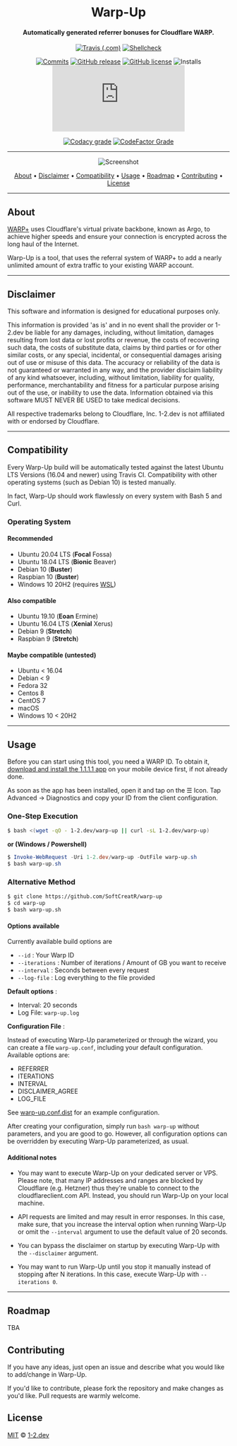 <div align=center>

# Warp-Up
#### Automatically generated referrer bonuses for Cloudflare WARP.

[![Travis (.com)](https://img.shields.io/travis/com/SoftCreatR/warp-up?style=flat-square)](https://travis-ci.com/SoftCreatR/warp-up) [![Shellcheck](https://img.shields.io/github/workflow/status/SoftCreatR/warp-up/Shellcheck?label=Shellcheck&style=flat-square)](https://github.com/SoftCreatR/warp-up/actions?query=workflow%3AShellcheck)

[![Commits](https://img.shields.io/github/last-commit/SoftCreatR/warp-up?style=flat-square)](https://github.com/SoftCreatR/warp-up/commits/main) [![GitHub release](https://img.shields.io/github/release/SoftCreatR/warp-up?style=flat-square)](https://github.com/SoftCreatR/warp-up/releases) [![GitHub license](https://img.shields.io/github/license/SoftCreatR/warp-up?style=flat-square&color=lightgray)](https://github.com/SoftCreatR/warp-up/blob/main/LICENSE) ![Installs](https://img.shields.io/badge/dynamic/json?style=flat-square&color=blue&label=Installs&query=value&url=https%3A%2F%2Fapi.countapi.xyz%2Fget%2Fsoftcreatr%2Fwarpup) [![GitHub file size in bytes](https://img.shields.io/github/size/SoftCreatR/warp-up/warp-up.sh?style=flat-square)](https://github.com/SoftCreatR/warp-up/blob/main/warp-up.sh)

[![Codacy grade](https://img.shields.io/codacy/grade/325d797fcbbf44df9dbed8af3ba8e1f4?style=flat-square)](http://app.codacy.com/manual/SoftCreatR/warp-up/dashboard?token=hIBh9xPtZzernpa) [![CodeFactor Grade](https://img.shields.io/codefactor/grade/github/SoftCreatR/warp-up?style=flat-square)](https://www.codefactor.io/repository/github/softcreatr/warp-up)

</div>

---

<div align="center">

![Screenshot](https://raw.githubusercontent.com/SoftCreatR/warp-up/main/warp-up.png)

<a href="#about"> About</a> •
<a href="#disclaimer"> Disclaimer</a> •
<a href="#compatibility"> Compatibility</a> •
<a href="#usage"> Usage</a> •
<a href="#roadmap"> Roadmap</a> •
<a href="#contributing"> Contributing</a> •
<a href="#license"> License</a>

</div>

---

## About

[WARP+](https://blog.cloudflare.com/announcing-warp-plus/) uses Cloudflare's virtual private backbone, known as Argo, to achieve higher speeds and ensure your connection is encrypted across the long haul of the Internet.

Warp-Up is a tool, that uses the referral system of WARP+ to add a nearly unlimited amount of extra traffic to your existing WARP account.

---

## Disclaimer

This software and information is designed for educational purposes only.

This information is provided 'as is' and in no event shall the
provider or 1-2.dev be liable for any damages, including, without
limitation, damages resulting from lost data or lost profits or
revenue, the costs of recovering such data, the costs of substitute
data, claims by third parties or for other similar costs, or any
special, incidental, or consequential damages arising out of use or
misuse of this data. The accuracy or reliability of the data is not
guaranteed or warranted in any way, and the provider disclaim
liability of any kind whatsoever, including, without limitation,
liability for quality, performance, merchantability and fitness
for a particular purpose arising out of the use, or inability
to use the data. Information obtained via this software MUST
NEVER BE USED to take medical decisions.

All respective trademarks belong to Cloudflare, Inc.
1-2.dev is not affiliated with or endorsed by Cloudflare.

---

## Compatibility

Every Warp-Up build will be automatically tested against the latest Ubuntu LTS Versions (16.04 and newer) using Travis CI. Compatibility with other operating systems (such as Debian 10) is tested manually.

In fact, Warp-Up should work flawlessly on every system with Bash 5 and Curl.

### Operating System

#### Recommended

* Ubuntu 20.04 LTS (__Focal__ Fossa)
* Ubuntu 18.04 LTS (__Bionic__ Beaver)
* Debian 10 (__Buster__)
* Raspbian 10 (__Buster__)
* Windows 10 20H2 (requires [WSL](https://docs.microsoft.com/en-us/windows/wsl/install-win10))

#### Also compatible

* Ubuntu 19.10 (__Eoan__ Ermine)
* Ubuntu 16.04 LTS (__Xenial__ Xerus)
* Debian 9 (__Stretch__)
* Raspbian 9 (__Stretch__)

#### Maybe compatible (untested)

* Ubuntu < 16.04
* Debian < 9
* Fedora 32
* Centos 8
* CentOS 7
* macOS
* Windows 10 < 20H2

---

## Usage

Before you can start using this tool, you need a WARP ID. To obtain it, [download and install the 1.1.1.1 app](https://warp.plus/Uxs4a) on your mobile device first, if not already done.

As soon as the app has been installed, open it and tap on the ☰ Icon. Tap Advanced -> Diagnostics and copy your ID from the client configuration.

### One-Step Execution

```bash
$ bash <(wget -qO - 1-2.dev/warp-up || curl -sL 1-2.dev/warp-up)
```

**or (Windows / Powershell)**

```powershell
$ Invoke-WebRequest -Uri 1-2.dev/warp-up -OutFile warp-up.sh
$ bash warp-up.sh
```

### Alternative Method

```bash
$ git clone https://github.com/SoftCreatR/warp-up
$ cd warp-up
$ bash warp-up.sh
```

#### Options available

Currently available build options are

* `--id` : Your Warp ID
* `--iterations` : Number of iterations / Amount of GB you want to receive
* `--interval` : Seconds between every request
* `--log-file` : Log everything to the file provided

**Default options** :

* Interval: 20 seconds
* Log File: `warp-up.log`

**Configuration File** :

Instead of executing Warp-Up parameterized or through the wizard, you can create a file `warp-up.conf`, including your default configuration. Available options are:

* REFERRER
* ITERATIONS
* INTERVAL
* DISCLAIMER_AGREE
* LOG_FILE

See [warp-up.conf.dist](https://github.com/SoftCreatR/warp-up/blob/main/warp-up.conf.dist) for an example configuration.

After creating your configuration, simply run `bash warp-up` without parameters, and you are good to go. However, all configuration options can be overridden by executing Warp-Up parameterized, as usual.

#### Additional notes

* You may want to execute Warp-Up on your dedicated server or VPS. Please note, that many IP addresses and ranges are blocked by Cloudflare (e.g. Hetzner) thus they're unable to connect to the cloudflareclient.com API. Instead, you should run Warp-Up on your local machine.

* API requests are limited and may result in error responses. In this case, make sure, that you increase the interval option when running Warp-Up or omit the `--interval` argument to use the default value of 20 seconds.

* You can bypass the disclaimer on startup by executing Warp-Up with the `--disclaimer` argument.

* You may want to run Warp-Up until you stop it manually instead of stopping after N iterations. In this case, execute Warp-Up with `--iterations 0`.

---

## Roadmap

TBA

## Contributing

If you have any ideas, just open an issue and describe what you would like to add/change in Warp-Up.

If you'd like to contribute, please fork the repository and make changes as you'd like. Pull requests are warmly welcome.

## License

[MIT](https://github.com/SoftCreatR/warp-up/blob/main/LICENSE) © [1-2.dev](https://1-2.dev)
